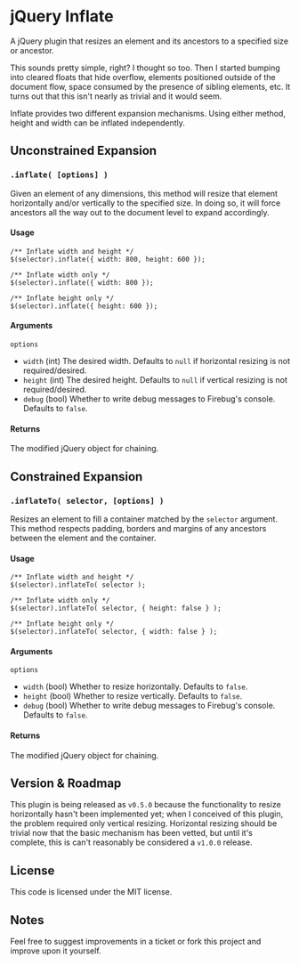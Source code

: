 # jQuery Inflate

A jQuery plugin that resizes an element and its ancestors to a specified size or ancestor.

This sounds pretty simple, right? I thought so too. Then I started bumping into cleared floats that hide overflow, elements positioned outside of the document flow, space consumed by the presence of sibling elements, etc. It turns out that this isn't nearly as trivial and it would seem.

Inflate provides two different expansion mechanisms. Using either method, height and width can be inflated independently.

## Unconstrained Expansion

### `.inflate( [options] )`

Given an element of any dimensions, this method will resize that element horizontally and/or vertically to the specified size. In doing so, it will force ancestors all the way out to the document level to expand accordingly.

#### Usage

	/** Inflate width and height */
    $(selector).inflate({ width: 800, height: 600 });
    
    /** Inflate width only */
    $(selector).inflate({ width: 800 });
    
    /** Inflate height only */
    $(selector).inflate({ height: 600 });
    
#### Arguments

`options`
* `width` (int) The desired width. Defaults to `null` if horizontal resizing is not required/desired.
* `height` (int) The desired height. Defaults to `null` if vertical resizing is not required/desired.
* `debug` (bool) Whether to write debug messages to Firebug's console. Defaults to `false`.

#### Returns

The modified jQuery object for chaining.

## Constrained Expansion

### `.inflateTo( selector, [options] )`

Resizes an element to fill a container matched by the `selector` argument. This method respects padding, borders and margins of any ancestors between the element and the container.

#### Usage

	/** Inflate width and height */
    $(selector).inflateTo( selector );
    
    /** Inflate width only */
    $(selector).inflateTo( selector, { height: false } );
    
    /** Inflate height only */
    $(selector).inflateTo( selector, { width: false } );
    
#### Arguments

`options`
* `width` (bool) Whether to resize horizontally. Defaults to `false`.
* `height` (bool) Whether to resize vertically. Defaults to `false`.
* `debug` (bool) Whether to write debug messages to Firebug's console. Defaults to `false`.

#### Returns

The modified jQuery object for chaining.

## Version & Roadmap

This plugin is being released as `v0.5.0` because the functionality to resize horizontally hasn't been implemented yet; when I conceived of this plugin, the problem required only vertical resizing. Horizontal resizing should be trivial now that the basic mechanism has been vetted, but until it's complete, this is can't reasonably be considered a `v1.0.0` release.

## License

This code is licensed under the MIT license.

## Notes

Feel free to suggest improvements in a ticket or fork this project and improve upon it yourself.